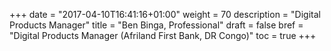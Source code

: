 +++
date = "2017-04-10T16:41:16+01:00"
weight = 70
description = "Digital Products Manager"
title = "Ben Binga, Professional"
draft = false
bref =  "Digital Products Manager (Afriland First Bank, DR Congo)"
toc = true
+++
